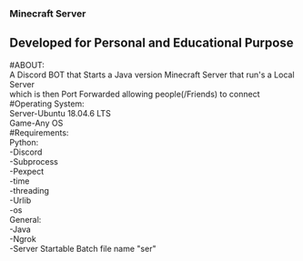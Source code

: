 ### Minecraft Server
## Developed for Personal and Educational Purpose
#ABOUT:</br>
    A Discord BOT that Starts a Java version Minecraft Server that run's a Local Server</br> 
    which is then Port Forwarded allowing people(/Friends) to connect</br>
#Operating System:</br>
    Server-Ubuntu 18.04.6 LTS</br>
    Game-Any OS</br>
#Requirements:</br>
  Python:</br>
    -Discord</br>
    -Subprocess</br>
    -Pexpect</br>
    -time</br>
    -threading</br>
    -Urlib</br>
    -os</br>
  General:</br>
    -Java</br>
    -Ngrok</br>
    -Server Startable Batch file name "ser"</br>
